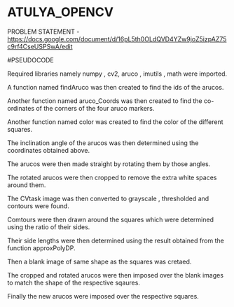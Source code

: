 # ATULYA_OPENCV

PROBLEM STATEMENT - https://docs.google.com/document/d/16pL5th0OLdQVD4YZw9joZ5izpAZ75c9rf4CseUSPSwA/edit

#PSEUDOCODE 

Required libraries namely numpy , cv2, aruco , imutils , math were imported.

A function named findAruco was then created to find the ids of the arucos.

Another function named aruco_Coords was then created to find the co-ordinates of the corners of the four aruco markers.

Another function named color was created to find the color of the different squares.

The inclination angle of the arucos was then determined using the coordinates obtained above.

The arucos were then made straight by rotating them by those angles.

The rotated arucos were then cropped to remove the extra white spaces around them.

The CVtask image was then converted to grayscale , thresholded and contours were found.

Comtours were then drawn around the squares which were determined using the ratio of their sides.

Their side lengths were then determined using the result obtained from the function approxPolyDP.

Then a blank image of same shape as the squares was cretaed.

The cropped and rotated arucos were then imposed over the blank images to match the shape of the respective sqaures.

Finally the new arucos were imposed over the respective squares.
